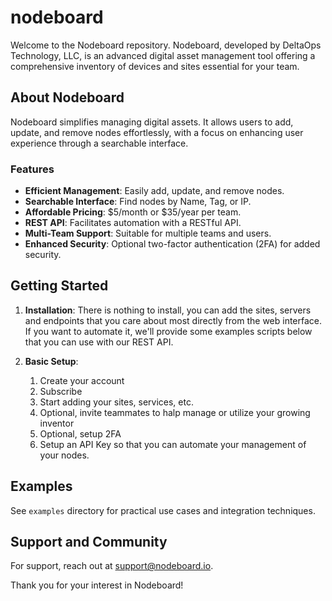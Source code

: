 # nodeboard

Welcome to the Nodeboard repository. Nodeboard, developed by DeltaOps Technology, LLC, is an advanced digital asset management tool offering a comprehensive inventory of devices and sites essential for your team.

## About Nodeboard

Nodeboard simplifies managing digital assets. It allows users to add, update, and remove nodes effortlessly, with a focus on enhancing user experience through a searchable interface.

### Features

- **Efficient Management**: Easily add, update, and remove nodes.
- **Searchable Interface**: Find nodes by Name, Tag, or IP.
- **Affordable Pricing**: $5/month or $35/year per team.
- **REST API**: Facilitates automation with a RESTful API.
- **Multi-Team Support**: Suitable for multiple teams and users.
- **Enhanced Security**: Optional two-factor authentication (2FA) for added security.

## Getting Started

1. **Installation**: 
    There is nothing to install, you can add the sites, servers and endpoints that you care about most directly from the web interface.
    If you want to automate it, we'll provide some examples scripts below that you can use with our REST API.

3. **Basic Setup**:
    1. Create your account
    2. Subscribe
    3. Start adding your sites, services, etc.
    4. Optional, invite teammates to halp manage or utilize your growing inventor
    5. Optional, setup 2FA
    6. Setup an API Key so that you can automate your management of your nodes.


## Examples

See `examples` directory for practical use cases and integration techniques.

## Support and Community

For support, reach out at [support@nodeboard.io](mailto:support@nodeboard.io).

Thank you for your interest in Nodeboard!
